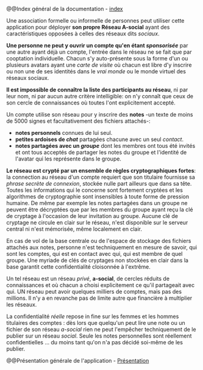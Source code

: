 @@Index général de la documentation - [index](./index.md)

Une association formelle ou informelle de personnes peut utiliser cette application pour déployer **son propre Réseau A-social** ayant des caractéristiques opposées à celles des réseaux dits _sociaux_.

**Une personne ne peut y ouvrir un compte qu'en étant _sponsorisée_** par une autre ayant déjà un compte, l'entrée dans le réseau ne se fait que par cooptation individuelle. Chacun s'y auto-présente sous la forme d'un ou plusieurs avatars ayant une _carte de visite_ où chacun est libre d'y inscrire ou non une de ses identités dans le _vrai monde_ ou le monde virtuel des réseaux sociaux. 

**Il est impossible de connaître la liste des participants au réseau**, ni par leur nom, ni par aucun autre critère intelligible: on n'y connaît que ceux de son cercle de connaissances où toutes l'ont explicitement accepté.

Un compte utilise son réseau pour y inscrire des **notes** -un texte de moins de 5000 signes et facultativement des fichiers attachés-:
- **notes personnels** connues de lui seul.
- **petites ardoises de _chat_** partagées chacune avec un seul _contact_.
- **notes partagées avec un _groupe_** dont les membres ont tous été invités et ont tous acceptés de partager les notes du groupe et l'identité de l'avatar qui les représente dans le groupe.

**Le réseau est crypté par un ensemble de règles cryptographiques fortes**: la connection au réseau d'un compte requiert que son titulaire fournisse sa _phrase secrète de connexion_, stockée nulle part ailleurs que dans sa tête. Toutes les informations qui le concerne sont fortement cryptées et les algorithmes de cryptographie sont insensibles à toute forme de pression humaine. De même par exemple les notes partagées dans un groupe ne peuvent être décryptées que par les membres du groupe ayant reçu la clé de cryptage à l'occasion de leur invitation au groupe. Aucune clé de cryptage ne circule en clair sur le réseau, n'est disponible sur le serveur central ni n'est mémorisée, même localement en clair.

En cas de vol de la base centrale ou de l'espace de stockage des fichiers attachés aux notes, personne n'est techniquement en mesure de savoir, qui sont les comptes, qui est en contact avec qui, qui est membre de quel groupe. Une myriade de clés de cryptages non stockées en clair dans la base garantit cette confidentialité cloisonnée à l'extrême.

Un tel réseau est un réseau _privé_, **a-social**, de cercles réduits de connaissances et où chacun a choisi explicitement ce qu'il partageait avec qui. UN réseau peut avoir quelques milliers de comptes, mais pas des millions. Il n'y a en revanche pas de limite autre que financière à multiplier les réseaux.

La confidentialité _réelle_ repose in fine sur les femmes et les hommes titulaires des comptes : dès lors que quelqu'un peut lire une note ou un fichier de son réseau _a-social_ rien ne peut l'empêcher techniquement de le publier sur un réseau _social_. Seule les notes personnelles sont réellement confidentielles ... du moins tant qu'on n'a pas décidé soi-même de les publier.

@@Présentation générale de l'application - [Présentation](./Présentation.md)
